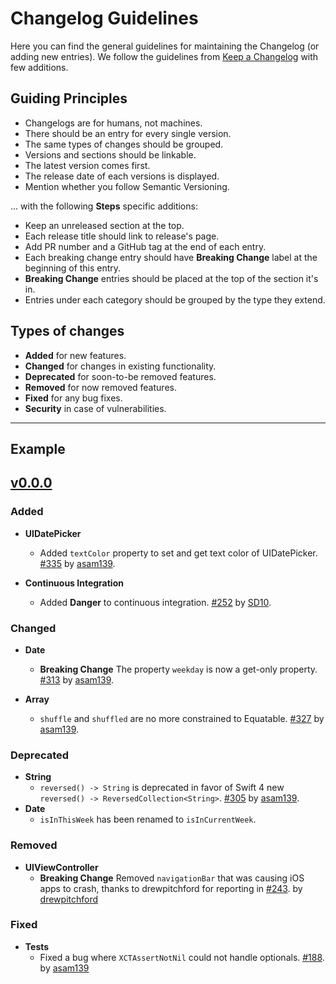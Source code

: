 # Changelog Guidelines

Here you can find the general guidelines for maintaining the Changelog (or adding new entries). We follow the guidelines from [Keep a Changelog](http://keepachangelog.com/en/1.0.0/) with few additions.

## Guiding Principles

- Changelogs are for humans, not machines.
- There should be an entry for every single version.
- The same types of changes should be grouped.
- Versions and sections should be linkable.
- The latest version comes first.
- The release date of each versions is displayed.
- Mention whether you follow Semantic Versioning.

... with the following **Steps** specific additions:

- Keep an unreleased section at the top.
- Each release title should link to release's page.
- Add PR number and a GitHub tag at the end of each entry.
- Each breaking change entry should have **Breaking Change** label at the beginning of this entry.
- **Breaking Change** entries should be placed at the top of the section it's in.
- Entries under each category should be grouped by the type they extend.

## Types of changes

- **Added** for new features.
- **Changed** for changes in existing functionality.
- **Deprecated** for soon-to-be removed features.
- **Removed** for now removed features.
- **Fixed** for any bug fixes.
- **Security** in case of vulnerabilities.

---

## Example

## [v0.0.0](https://github.com/asam139/Steps/releases/tag/0.0.0)

### Added

- **UIDatePicker**
  - Added `textColor` property to set and get text color of UIDatePicker. [#335](https://github.com/asam139/Steps/pull/335) by [asam139](https://github.com/asam139).

- **Continuous Integration**
  - Added **Danger** to continuous integration. [#252](https://github.com/asam139/Steps/pull/252) by [SD10](https://github.com/SD10).

### Changed

- **Date**
  - **Breaking Change**  The property `weekday` is now a get-only property. [#313](https://github.com/asam139/Steps/pull/313) by [asam139](https://github.com/asam139).

- **Array**
  - `shuffle` and `shuffled` are no more constrained to Equatable. [#327](https://github.com/asam139/Steps/pull/327) by [asam139](https://github.com/asam139).

### Deprecated

- **String**
  - `reversed() -> String` is deprecated in favor of Swift 4 new `reversed() -> ReversedCollection<String>`. [#305](https://github.com/asam139/Steps/pull/305) by [asam139](https://github.com/asam139).
- **Date**
  - `isInThisWeek` has been renamed to `isInCurrentWeek`.

### Removed

- **UIViewController**
  - **Breaking Change** Removed `navigationBar` that was causing iOS apps to crash, thanks to drewpitchford for reporting in [#243](https://github.com/asam139/Steps/issues/243). by [drewpitchford](https://github.com/drewpitchford)

### Fixed

- **Tests**
  - Fixed a bug where `XCTAssertNotNil` could not handle optionals. [#188](https://github.com/asam139/Steps/pull/188). by [asam139](https://github.com/asam139)